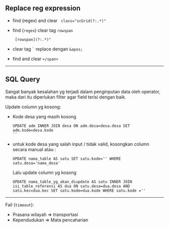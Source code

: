 Replace reg expression
-

- find (regex) and clear 
  ``` class="scGrid(?:.*)"```

- find (`regex`) clear tag `rowspan`

  ` [rowspan](?:.*)"`

- clear tag `` ` `` replace dengan `&apos;`
- find and clear `</span>`
---

SQL Query
-

Sangat banyak kesalahan yg terjadi dalam penginputan data oleh operator, maka dari itu diperlukan filter agar field terisi dengan baik.


Update column yg kosong:
- Kode desa yang masih kosong
  ```
  UPDATE adm INNER JOIN desa ON adm.desa=desa.desa SET adm.kode=desa.kode
  ``
- untuk kode desa yang salah input / tidak valid, kosongkan column secara manual atau :
  ```
  UPDATE nama_table AS satu SET satu.kode='' WHERE satu.desa='nama_desa'
  ```
  Lalu update column yg kosong
  ```
  UPDATE nama_table_yg_akan_diupdate AS satu INNER JOIN isi_table_referensi AS dua ON satu.desa=dua.desa AND satu.kec=dua.kec SET satu.kode=dua.kode WHERE satu.kode =''
  ```
---

Fail (`timeout`):
- Prasana wilayah => transportasi
- Kependudukan => Mata pencaharian